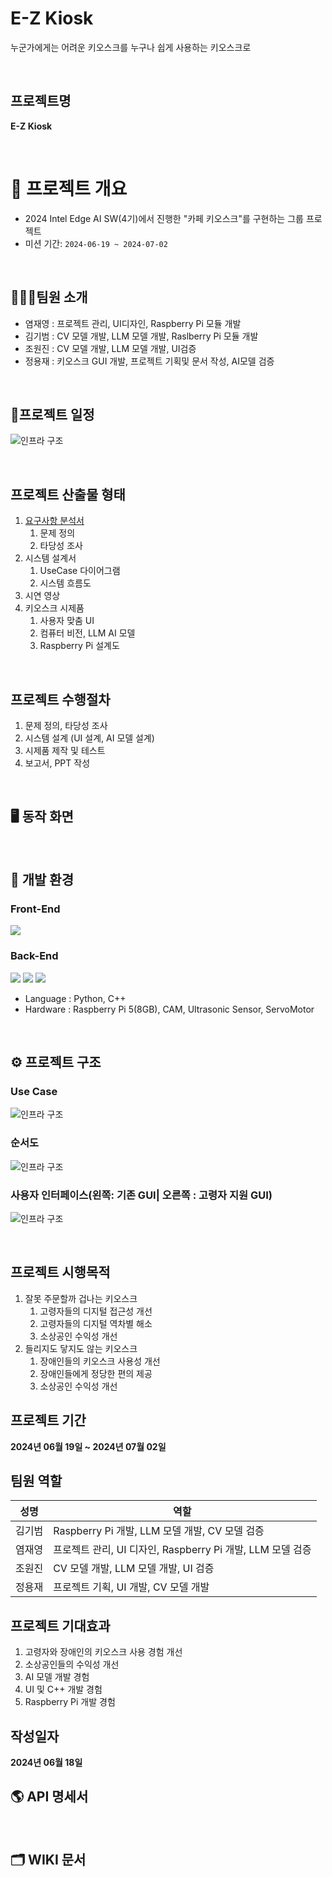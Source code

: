 # E-Z Kiosk

누군가에게는 어려운 키오스크를 누구나 쉽게 사용하는 키오스크로


<br/>


## 프로젝트명
**E-Z Kiosk**


<br/>


# 🍔 프로젝트 개요
- 2024 Intel Edge AI SW(4기)에서 진행한 "카페 키오스크"를 구현하는 그룹 프로젝트 
- 미션 기간: `2024-06-19 ~ 2024-07-02`


<br/>

## 🧑🏻‍💻팀원 소개
- 염재영 : 프로젝트 관리, UI디자인, Raspberry Pi 모듈 개발
- 김기범 : CV 모델 개발, LLM 모델 개발, Raslberry Pi 모듈 개발
- 조원진 : CV 모델 개발, LLM 모델 개발,  UI검증
- 정용재 : 키오스크 GUI 개발, 프로젝트 기획및 문서 작성, AI모델 검증


<br/>

## 📃프로젝트 일정
![인프라 구조](01아이디어제안및기획단계/프로젝트기획및설계파트/이미지자료/프로젝트간트차트.png)

<br/>

## 프로젝트 산출물 형태
1. [요구사항 분석서](01아이디어제안및기획단계/프로젝트기획및설계파트/03_2조_요구사항분석서.hwp)
   1. 문제 정의
   2. 타당성 조사
2. 시스템 설계서
   1. UseCase 다이어그램
   2. 시스템 흐름도
3. 시연 영상
4. 키오스크 시제품
   1. 사용자 맞춤 UI
   2. 컴퓨터 비전, LLM AI 모델
   3. Raspberry Pi 설계도


<br/>


## 프로젝트 수행절차
1. 문제 정의, 타당성 조사
2. 시스템 설계 (UI 설계, AI 모델 설계)
3. 시제품 제작 및 테스트
4. 보고서, PPT 작성


<br/>


## 🖥️ 동작 화면



<br/>

## 🔧️ 개발 환경
### Front-End
<a href="https://www.qt.io/ko-kr/"><img src="https://img.shields.io/badge/QT-41CD52?style=flat-square&logo=QT&logoColor=white"/></a>

### Back-End
<a href="https://opencv.org/"><img src="https://img.shields.io/badge/OpenCV-5C3EE8?style=flat-square&logo=OpenCV&logoColor=white"/></a>
![](https://img.shields.io/badge/ChatGPT4-6DB33F?style=flat&logo=OpenAI&logoColor=white)
![](https://img.shields.io/badge/Openvino-4479A1?style=flat&logo=Openvino&logoColor=white)

- Language : Python, C++
- Hardware : Raspberry Pi 5(8GB), CAM, Ultrasonic Sensor, ServoMotor


<br/>


## ⚙️ 프로젝트 구조
### Use Case
![인프라 구조](01아이디어제안및기획단계/프로젝트기획및설계파트/이미지자료/04_2조_Use_Case_Diagram.png)
### 순서도
![인프라 구조](01아이디어제안및기획단계/프로젝트기획및설계파트/이미지자료/05_2조_순서도.png)
### 사용자 인터페이스(왼쪽: 기존 GUI| 오른쪽 : 고령자 지원 GUI)
![인프라 구조](01아이디어제안및기획단계/프로젝트기획및설계파트/이미지자료/06_2조_UI_Demo.png)

<br/>



## 프로젝트 시행목적
1. 잘못 주문할까 겁나는 키오스크
   1. 고령자들의 디지털 접근성 개선
   2. 고령자들의 디지털 역차별 해소
   3. 소상공인 수익성 개선
2. 들리지도 닿지도 않는 키오스크
   1. 장애인들의 키오스크 사용성 개선
   2. 장애인들에게 정당한 편의 제공
   3. 소상공인 수익성 개선



## 프로젝트 기간
**2024년 06월 19일 ~ 2024년 07월 02일**

## 팀원 역할

| 성명 | 역할 |
| --- | --- |
| 김기범 | Raspberry Pi 개발, LLM 모델 개발, CV 모델 검증 |
| 염재영 | 프로젝트 관리, UI 디자인, Raspberry Pi 개발, LLM 모델 검증 |
| 조원진 | CV 모델 개발, LLM 모델 개발, UI 검증 |
| 정용재 | 프로젝트 기획, UI 개발, CV 모델 개발 |

## 프로젝트 기대효과
1. 고령자와 장애인의 키오스크 사용 경험 개선
2. 소상공인들의 수익성 개선
3. AI 모델 개발 경험
4. UI 및 C++ 개발 경험
5. Raspberry Pi 개발 경험

## 작성일자
**2024년 06월 18일**


## 🌎 API 명세서

<br/>

## 🗂️ WIKI 문서
